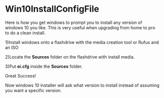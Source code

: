 # Win10InstallConfigFile
Here is how you get windows to prompt you to install any version of windows 10 you like.
This is very useful when upgrading from home to pro to do a clean install.

1)Install windows onto a flashdrive with the media creation tool or Rufus and an ISO

2)Locate the **Sources** folder on the flashdrive with install media.

3)Put **ei.cfg** inside the **Sources** folder.

Great Success!

Now windows 10 installer will ask what version to install instead of assuming you want a specific version.
